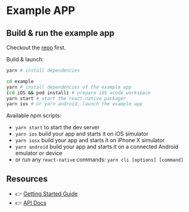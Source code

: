 # Example APP

## Build & run the example app

Checkout the [repo] first.

Build & launch:

```sh
yarn # install dependencies 

cd example
yarn # install dependencies of the example app 
(cd iOS && pod install) # prepare iOS xcode workspace
yarn start # start the react-native packager
yarn ios # or yarn android, launch the example app
```

Available npm scripts:
- `yarn start` to start the dev server
- `yarn ios` build your app and starts it on iOS simulator
- `yarn iosx` build your app and starts it on iPhone X simulator
- `yarn android` build your app and starts it on a connected Android emulator or device
- or run any `react-native` commands: `yarn cli [options] [command]`

## Resources

- :point_right: [Getting Started Guide]
- :point_right: [API Docs]

[repo]: https://github.com/xinthink/react-native-material-kit
[Getting Started Guide]: https://github.com/xinthink/react-native-material-kit#getting-started
[API Docs]: https://rnmk.xinthink.com/api/react-native-material-kit/
